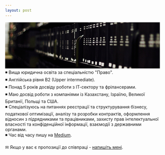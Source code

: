 ```yaml
---
layout: post
---
```

<img src="/images/fulls/01.jpg" class="fit image">◾ Вища юридична освіта за спеціальністю "Право".<br>
◾ Англійська рівня B2 (Upper intermediate).<br>
◾ Понад 5 років досвіду роботи з ІТ-сектору та фрілансерами. <br>
◾ Маю досвід роботи з компаніями із Казахстану, Ізраїлю, Великої Британії, Польщі та США. <br>
◾ Спеціалізуюсь на питаннях реєстрації та структурування бізнесу, податкової оптимізації, аналізу та розробки контрактів, оформлення відносин з підрядниками та працівниками, захисту прав інтелектуальної власності та конфіденційної інформації, взаємодії з державними органами.<br>
◾ Час від часу пишу на <a href="https://medium.com/@digital_lawyer">Medium</a>.<br><br>
✉ Якщо у вас є пропозиції до співпраці - <a href="mailto:baranov.online@gmail.com">напишіть мені</a>.
